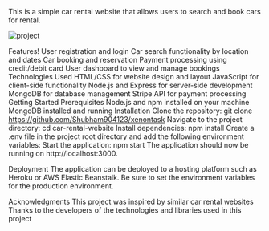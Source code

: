 This is a simple car rental website that allows users to search and book cars for rental.

![project](https://user-images.githubusercontent.com/54353371/223450809-6d462752-856e-4c7a-8f1c-707074a43527.png)


Features!
User registration and login
Car search functionality by location and dates
Car booking and reservation
Payment processing using credit/debit card
User dashboard to view and manage bookings
Technologies Used
HTML/CSS for website design and layout
JavaScript for client-side functionality
Node.js and Express for server-side development
MongoDB for database management
Stripe API for payment processing
Getting Started
Prerequisites
Node.js and npm installed on your machine
MongoDB installed and running
Installation
Clone the repository: git clone https://github.com/Shubham904123/xenontask
Navigate to the project directory: cd car-rental-website
Install dependencies: npm install
Create a .env file in the project root directory and add the following environment variables:
Start the application: npm start
The application should now be running on http://localhost:3000.

Deployment
The application can be deployed to a hosting platform such as Heroku or AWS Elastic Beanstalk. Be sure to set the environment variables for the production environment.

Acknowledgments
This project was inspired by similar car rental websites
Thanks to the developers of the technologies and libraries used in this project
